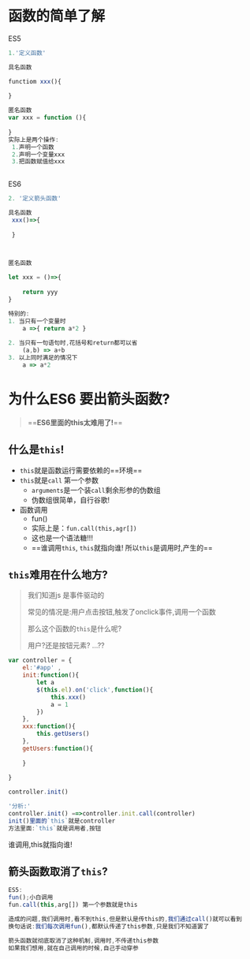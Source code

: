 # 函数的简单了解

ES5

``` javascript
1.'定义函数'

具名函数

functiom xxx(){
    
}

匿名函数
var xxx = function (){
    
}
实际上是两个操作:
 1.声明一个函数
 2.声明一个变量xxx
 3.把函数赋值给xxx
 
```



ES6



```javascript
2. '定义箭头函数'

具名函数 
 xxx()=>{
     
 }
    


匿名函数

let xxx = ()=>{
    
    return yyy
}

特别的:
1. 当只有一个变量时
	a =>{ return a*2 }
    
2. 当只有一句语句时,花括号和return都可以省
	(a,b) => a+b
3. 以上同时满足的情况下
	a => a*2
```







# 为什么ES6 要出箭头函数?



> ==**ES6里面的this太难用了!**==



## 什么是`this`!

- `this`就是函数运行需要依赖的==环境==
- `this`就是`call` 第一个参数
  - `arguments`是一个装`call`剩余形参的伪数组
  - 伪数组很简单，自行谷歌!
- 函数调用
  - fun()
  - 实际上是：`fun.call(this,agr[])`
  - 这也是一个语法糖!!!
  - ==谁调用`this`, `this`就指向谁!  所以`this`是调用时,产生的==





## `this`难用在什么地方?

> 我们知道js 是事件驱动的
>
> 常见的情况是:用户点击按钮,触发了onclick事件,调用一个函数
>
> 那么这个函数的`this`是什么呢?
>
> 用户?还是按钮元素? ...??

```javascript
var controller = {
    el:'#app' ,
    init:function(){
        let a 
        $(this.el).on('click',function(){
            this.xxx()
            a = 1
        })  
    },
    xxx:function(){
        this.getUsers()
    },
    getUsers:function(){
        
    }
    
}

controller.init()

'分析:'
controller.init() ==>controller.init.call(controller)
init()里面的`this`就是controller
方法里面:`this`就是调用者,按钮

```



谁调用,this就指向谁! 



## 箭头函数取消了`this`?

```javascript
ES5:
fun();小白调用
fun.call(this,arg[]) 第一个参数就是this

造成的问题,我们调用时,看不到this,但是默认是传this的,我们通过call()就可以看到
换句话说:我们每次调用fun(),都默认传递了this参数,只是我们不知道罢了

箭头函数就彻底取消了这种机制,调用时,不传递this参数
如果我们想用,就在自己调用的时候,自己手动穿参

```

